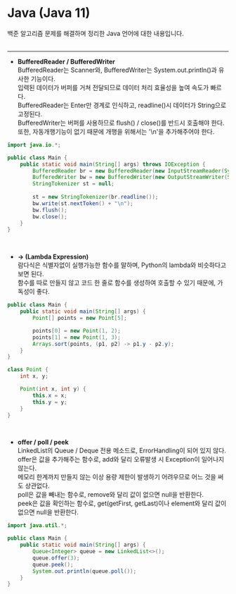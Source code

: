 # Java (Java 11)

백준 알고리즘 문제를 해결하며 정리한 Java 언어에 대한 내용입니다.
<br><br>

***
* **BufferedReader / BufferedWriter**  
BufferedReader는 Scanner와, BufferedWriter는 System.out.println()과 유사한 기능이다.  
입력된 데이터가 버퍼를 거쳐 전달되므로 데이터 처리 효율성을 높여 속도가 빠르다.  
BufferedReader는 Enter만 경계로 인식하고, readline()시 데이터가 String으로 고정된다.  
BufferedWriter는 버퍼를 사용하므로 flush() / close()를 반드시 호출해야 한다.  
또한, 자동개행기능이 없기 때문에 개행을 위해서는 '\n'을 추가해주어야 한다.

``` Java
import java.io.*;

public class Main {
    public static void main(String[] args) throws IOException {
        BufferedReader br = new BufferedReader(new InputStreamReader(System.in));
        BufferedWriter bw = new BufferedWriter(new OutputStreamWriter(System.out));
        StringTokenizer st = null;
        
        st = new StringTokenizer(br.readline());
        bw.write(st.nextToken() + "\n");
        bw.flush();
        bw.close();
    }
}
```
<br>

* **-> (Lambda Expression)**  
람다식은 식별자없이 실행가능한 함수를 말하며, Python의 lambda와 비슷하다고 보면 된다.  
함수를 따로 만들지 않고 코드 한 줄로 함수를 생성하여 호출할 수 있기 때문에, 가독성이 좋다.  

``` Java
public class Main {
    public static void main(String[] args) {
        Point[] points = new Point[5];

        points[0] = new Point(1, 2);
        points[1] = new Point(1, 3);
        Arrays.sort(points, (p1, p2) -> p1.y - p2.y);
    }
}

class Point {
    int x, y;

    Point(int x, int y) {
        this.x = x;
        this.y = y;
    }
}
```
<br>

* **offer / poll / peek**  
LinkedList의 Queue / Deque 전용 메소드로, ErrorHandling이 되어 있지 않다.  
offer은 값을 추가해주는 함수로, add와 달리 오류발생 시 Exception이 일어나지 않는다.  
메모리 한계까지 만들지 않는 이상 용량 제한이 발생하기 어려우므로 어느 것을 써도 상관없다.  
poll은 값을 빼내는 함수로, remove와 달리 값이 없으면 null을 반환한다.  
peek은 값을 확인하는 함수로, get(getFirst, getLast)이나 element와 달리 값이 없으면 null을 반환한다.  

``` Java
import java.util.*;

public class Main {
    public static void main(String[] args) {
        Queue<Integer> queue = new LinkedList<>();
        queue.offer(3);
        queue.peek();
        System.out.println(queue.poll());
    }
}
```
<br>
